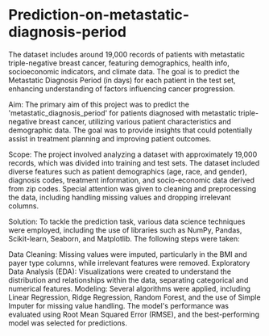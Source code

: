 # Prediction-on-metastatic-diagnosis-period
The dataset includes around 19,000 records of patients with metastatic triple-negative breast cancer, featuring demographics, health info, socioeconomic indicators, and climate data. The goal is to predict the Metastatic Diagnosis Period (in days) for each patient in the test set, enhancing understanding of factors influencing cancer progression.

Aim:
The primary aim of this project was to predict the 'metastatic_diagnosis_period' for patients diagnosed with metastatic triple-negative breast cancer, utilizing various patient characteristics and demographic data. The goal was to provide insights that could potentially assist in treatment planning and improving patient outcomes.

Scope:
The project involved analyzing a dataset with approximately 19,000 records, which was divided into training and test sets. The dataset included diverse features such as patient demographics (age, race, and gender), diagnosis codes, treatment information, and socio-economic data derived from zip codes. Special attention was given to cleaning and preprocessing the data, including handling missing values and dropping irrelevant columns.

Solution:
To tackle the prediction task, various data science techniques were employed, including the use of libraries such as NumPy, Pandas, Scikit-learn, Seaborn, and Matplotlib. The following steps were taken:

Data Cleaning: Missing values were imputed, particularly in the BMI and payer type columns, while irrelevant features were removed.
Exploratory Data Analysis (EDA): Visualizations were created to understand the distribution and relationships within the data, separating categorical and numerical features.
Modeling: Several algorithms were applied, including Linear Regression, Ridge Regression, Random Forest, and the use of Simple Imputer for missing value handling. The model's performance was evaluated using Root Mean Squared Error (RMSE), and the best-performing model was selected for predictions.





